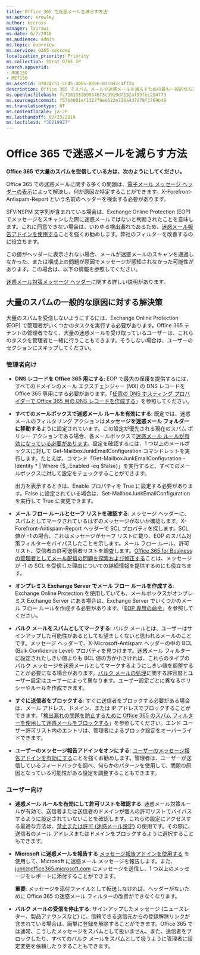 ```yaml
---
title: Office 365 で迷惑メールを減らす方法
ms.author: krowley
author: kccross
manager: laurawi
ms.date: 6/7/2018
ms.audience: Admin
ms.topic: overview
ms.service: O365-seccomp
localization_priority: Priority
ms.collection: Strat_O365_IP
search.appverid:
- MOE150
- MET150
ms.assetid: 07824c51-2c45-4005-8596-03c0d7c4ff2a
description: Office 365 でスパム メールや迷惑メールを減らすための最も一般的な方法について説明します。
ms.openlocfilehash: fc7181333b9914673c9919d7132af99fec294773
ms.sourcegitcommit: f57b4001ef1327f0ea622e716a4d7d78f1769b49
ms.translationtype: HT
ms.contentlocale: ja-JP
ms.lasthandoff: 02/23/2019
ms.locfileid: "30219927"
---
```

# <a name="how-to-reduce-spam-email-in-office-365"></a>Office 365 で迷惑メールを減らす方法

 **Office 365 で大量のスパムを受信している方は、次のようにしてください。**
  
Office 365 での迷惑メールに関する多くの問題は、[電子メール メッセージ ヘッダーの表示](https://support.office.com/article/cd039382-dc6e-4264-ac74-c048563d212c)によって解決し、何が原因か特定することができます。X-Forefront-Antispam-Report という名前のヘッダーを検索する必要があります。

  SFV:NSPM 文字列が含まれている場合は、Exchange Online Protection (EOP) でメッセージをスキャンした際に迷惑メールではないと判断されたことを意味します。これに同意できない場合は、いわゆる検出漏れであるため、[迷惑メール報告アドインを使用する](https://support.office.com/article/b5caa9f1-cdf3-4443-af8c-ff724ea719d2)ことを強くお勧めします。弊社のフィルターを改善するのに役立ちます。

  この値がヘッダーに表示されない場合、メールが迷惑メールのスキャンを通過しなかった、または構成上の問題が原因でメッセージが感知されなかった可能性があります。この場合は、以下の情報を参照してください。 
  
[迷惑メール対策メッセージ ヘッダー](https://technet.microsoft.com/library/dn205071%28v=exchg.150%29.aspx)に関する詳しい説明があります。

## <a name="solutions-to-common-causes-of-getting-too-much-spam"></a>大量のスパムの一般的な原因に対する解決策

大量のスパムを受信しないようにするには、Exchange Online Protection (EOP) で管理者がいくつかのタスクを実行する必要があります。Office 365 テナントの管理者でなく、大量の迷惑メールを受け取っているユーザーは、これらのタスクを管理者と一緒に行うこともできます。そうしない場合は、ユーザーのセクションにスキップしてください。
  
### <a name="for-admins"></a>管理者向け

- **DNS レコードを Office 365 用にする**: EOP で最大の保護を提供するには、すべてのドメインのメール エクスチェンジャー (MX) の DNS レコードを Office 365 専用にする必要があります。「[任意の DNS ホスティング プロバイダーで Office 365 用の DNS レコードを作成する](https://support.office.com/article/b0f3fdca-8a80-4e8e-9ef3-61e8a2a9ab23)」を参照してください。
    
- **すべてのメールボックスで迷惑メール ルールを有効にする**: 既定では、迷惑メールのフィルタリング アクションは**メッセージを迷惑メール フォルダーに移動する**ように設定されています。この設定が優先される現在のスパム ポリシー アクションである場合、各メールボックスで[迷惑メール ルールが有効になっている必要があります](https://support.office.com/ja-JP/article/overview-of-the-junk-email-filter-5ae3ea8e-cf41-4fa0-b02a-3b96e21de089)。設定を確認するには、1 つ以上のメールボックスに対して Get-MailboxJunkEmailConfiguration コマンドレットを実行します。たとえば、コマンド「Get-MailboxJunkEmailConfiguration -Identity \* | Where {$_.Enabled -eq $false}」を実行すると、すべてのメールボックスに対して設定をチェックすることができます。
    
    出力を表示するときは、Enable プロパティを True に設定する必要があります。False に設定されている場合は、Set-MailboxJunkEmailConfiguration を実行して True に変更できます。
    
- **メール フロー ルールとセーフ リストを確認する**: メッセージ ヘッダーに、スパムとしてマークされているはずのメッセージがないか確認します。X-Forefront-Antispam-Report ヘッダーで SCL プロパティを探します。SCL 値が -1 の場合、これはメッセージがセーフ リストに載り、EOP のスパム対策フィルターをバイパスしたことを示します。メール フロー ルール、許可リスト、受信者の許可送信者リストを調査します。[Office 365 for Business の管理者としてメール配信の問題を探索および修正する](https://support.office.com/article/e7758b99-1896-41db-bf39-51e2dba21de6)ことは、メッセージが -1 の SCL を受信した理由についての詳細情報を提供するのにも役立ちます。 
    
- **オンプレミス Exchange Server でメール フロー ルールを作成する**: Exchange Online Protection を使用していても、メールボックスがオンプレミス Exchange Server にある場合は、Exchange Server でいくつかのメール フロー ルールを作成する必要があります。「[EOP 専用の命令](https://technet.microsoft.com/library/ms.exch.eac.EditAntispamPolicy_SpamAction%28EXCHG.150%29.aspx?v=15.20.548.14&amp;l=1&amp;s=BPOS_S_E15_0)」を参照してください。
    
- **バルク メールをスパムとしてマークする**: バルク メールとは、ユーザーはサインアップした可能性があるとしても望ましくないと思われるメールのことです。メッセージ ヘッダーで、X-Microsoft-Antispam ヘッダーの中の BCL (Bulk Confidence Level) プロパティを見つけます。迷惑メール フィルターに設定されたしきい値よりも BCL 値の方が小さければ、これらのタイプのバルク メッセージを迷惑メールとしてマークするようにしきい値を調整することが必要になる場合があります。[バルク メールの処理](https://docs.microsoft.com/ja-JP/office365/SecurityCompliance/bulk-complaint-level-values)に関する許容度とユーザー設定はユーザーによって異なります。ユーザー設定ごとに異なるポリシーやルールを作成できます。 
    
- **すぐに送信者をブロックする**: すぐに送信者をブロックする必要がある場合は、メール アドレス、ドメイン、または IP アドレスでブロックすることができます。「[検出漏れの問題を防止するために Office 365 のスパム フィルターを使用して迷惑メールをブロックする](block-email-spam-to-prevent-false-negatives.md)」を参照してください。エンド ユーザー許可リスト内のエントリは、管理者によるブロック設定をオーバーライドできます。
    
- **ユーザーのメッセージ報告アドインをオンにする**: [ユーザーのメッセージ報告アドインを有効にする](enable-the-report-message-add-in.md)ことを強くお勧めします。管理者は、ユーザーが送信しているフィードバックを調べ、何らかのパターンを使用して、問題の原因となっている可能性がある設定を調整することもできます。
    
### <a name="for-users"></a>ユーザー向け

- **迷惑メール ルールを有効にして許可リストを確認する**: 迷惑メール対策ルールが有効で、送信者または送信者のドメインが個人の許可リストでバイパスするように設定されていないことを確認します。これらの設定にアクセスする最適な方法は、[禁止または許可 (迷惑メール設定)](https://support.office.com/article/48c9f6f7-2309-4f95-9a4d-de987e880e46) の使用です。その際に、送信者のメール アドレスまたはドメインをブロックするように選択することもできます。
    
- **Microsoft に迷惑メールを報告する** [メッセージ報告アドインを使用する](https://support.office.com/article/b5caa9f1-cdf3-4443-af8c-ff724ea719d2) を使用して、Microsoft に迷惑メール メッセージを報告します。また、junk@office365.microsoft.com にメッセージを送信し、1 つ以上のメッセージをレポートに添付することができます。
    
    **重要**: メッセージを添付ファイルとして転送しなければ、ヘッダーがないために Office 365 の迷惑メール フィルターの改善ができなくなります。 
    
- **バルク メールの受信を停止する**: サインアップしたメッセージ (ニュースレター、製品アナウンスなど) に、信頼できる送信元からの登録解除リンクが含まれている場合は、簡単に登録を解除することができます。Office 365 では通常、こうしたメッセージをスパムとして扱いません。また、送信者をブロックしたり、すべてのバルク メールをスパムとして扱うように管理者に設定変更を依頼したりすることもできます。
